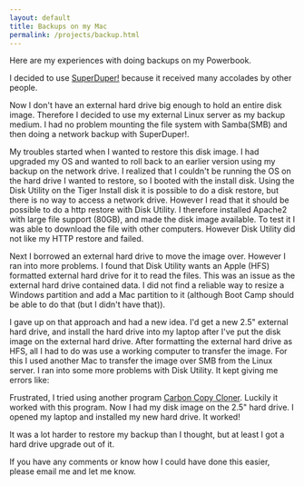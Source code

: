 ```yaml
---
layout: default
title: Backups on my Mac
permalink: /projects/backup.html
---
```


<p>
Here are my experiences with doing backups on my Powerbook.
</p>
<p>I decided to use <a href="http://www.shirt-pocket.com/SuperDuper/SuperDuperDescription.html" target="_top">SuperDuper!</a> because it received many accolades by other people.</p>

<p>Now I don't have an external hard drive big enough to hold an entire disk image. Therefore I decided to use my external Linux server as my backup medium. I had no problem mounting the file system with Samba(SMB) and then doing a network backup with SuperDuper!.</p>

<p>My troubles started when I wanted to restore this disk image. I had upgraded my OS and wanted to roll back to an earlier version using my backup on the network drive. I realized that I couldn't be running the OS on the hard drive I wanted to restore, so I booted with the install disk. Using the Disk Utility on the Tiger Install disk it is possible to do a disk restore, but there is no way to access a network drive. However I read that it should be possible to do a http restore with Disk Utility. I therefore installed Apache2 with large file support (80GB), and made the disk image available. To test it I was able to download the file with other computers. However Disk Utility did not like my HTTP restore and failed.</p>
<p>Next I borrowed an external hard drive to move the image over. However I ran into more problems. I found that Disk Utility wants an Apple (HFS) formatted external hard drive for it to read the files. This was an issue as the external hard drive contained data. I did not find a reliable way to resize a Windows partition and add a Mac partition to it (although Boot Camp should be able to do that (but I didn't have that)).</p>
<p>I gave up on that approach and had a new idea. I'd get a new 2.5" external hard drive, and install the hard drive into my laptop after I've put the disk image on the external hard drive. After formatting the external hard drive as HFS, all I had to do was use a working computer to transfer the image. For this I used another Mac to transfer the image over SMB from the Linux server. I ran into some more problems with Disk Utility. It kept giving me errors like:
	
<p>Frustrated, I tried using another program <a href="http://www.bombich.com/software/ccc.html" target="_top">Carbon Copy Cloner</a>. Luckily it worked with this program. Now I had my disk image on the 2.5" hard drive. I opened my laptop and installed my new hard drive. It worked!</p>

<p>It was a lot harder to restore my backup than I thought, but at least I got a hard drive upgrade out of it.</p>

<p>If you have any comments or know how I could have done this easier, please email me and let me know.</p>
